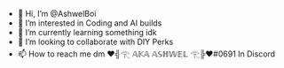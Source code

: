 - 👋 Hi, I’m @AshwelBoi
- 👀 I’m interested in Coding and AI builds
- 🌱 I’m currently learning something idk
- 💞️ I’m looking to collaborate with DIY Perks
- 📫 How to reach me dm ♥╣𓂀 𝔸𝕂𝔸 𝔸𝕊ℍ𝕎𝔼𝕃 𓂀╠♥#0691 In Discord

<!---
AshwelBoi/AshwelBoi is a ✨ special ✨ repository because its `README.md` (this file) appears on your GitHub profile.
You can click the Preview link to take a look at your changes.
--->

